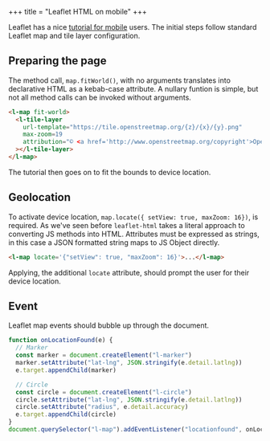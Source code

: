 +++
title = "Leaflet HTML on mobile"
+++

Leaflet has a nice [tutorial for mobile](https://leafletjs.com/examples/mobile/) users.
The initial steps follow standard Leaflet map and tile layer configuration.

## Preparing the page

The method call, `map.fitWorld()`, with no arguments translates into declarative HTML as a kebab-case attribute.
A nullary funtion is simple, but not all method calls can be invoked without arguments.

```html
<l-map fit-world>
  <l-tile-layer
    url-template="https://tile.openstreetmap.org/{z}/{x}/{y}.png"
    max-zoom=19
    attribution="© <a href='http://www.openstreetmap.org/copyright'>OpenStreetMap</a>"
  ></l-tile-layer>
</l-map>
```

<l-map fit-world locate='{"setView": true, "maxZoom": 16}'>
  <l-tile-layer
    url-template="https://tile.openstreetmap.org/{z}/{x}/{y}.png"
    max-zoom=19
    attribution="© <a href='http://www.openstreetmap.org/copyright'>OpenStreetMap</a>"
  ></l-tile-layer>
</l-map>

The tutorial then goes on to fit the bounds to device location.

## Geolocation

To activate device location, `map.locate({ setView: true, maxZoom: 16})`, is required.
As we've seen before `leaflet-html` takes a literal approach to converting JS methods into HTML.
Attributes must be expressed as strings, in this case a JSON formatted string maps to JS Object directly.

```html
<l-map locate='{"setView": true, "maxZoom": 16}'>...</l-map>
```

Applying, the additional `locate` attribute, should prompt the user for their device location.

## Event

Leaflet map events should bubble up through the document.

```js
function onLocationFound(e) {
  // Marker
  const marker = document.createElement("l-marker")
  marker.setAttribute("lat-lng", JSON.stringify(e.detail.latlng))
  e.target.appendChild(marker)

  // Circle
  const circle = document.createElement("l-circle")
  circle.setAttribute("lat-lng", JSON.stringify(e.detail.latlng))
  circle.setAttribute("radius", e.detail.accuracy)
  e.target.appendChild(circle)
}
document.querySelector("l-map").addEventListener("locationfound", onLocationFound)
```

<script>
function onLocationFound(e) {
  const marker = document.createElement("l-marker")
  marker.setAttribute("lat-lng", JSON.stringify(e.detail.latlng))
  e.target.appendChild(marker)
  const circle = document.createElement("l-circle")
  circle.setAttribute("lat-lng", JSON.stringify(e.detail.latlng))
  circle.setAttribute("radius", e.detail.accuracy)
  e.target.appendChild(circle)
}
const el = document.querySelector("l-map")
el.addEventListener("locationfound", onLocationFound)
</script>
